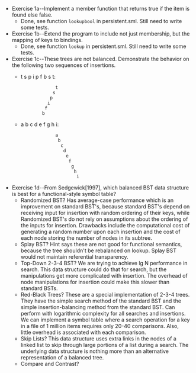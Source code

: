 * Exercise 1a--Implement a member function that returns true if the item is found else false. 
  * Done, see function `lookupbool` in persistent.sml. Still need to write some tests.
* Exercise 1b--Extend the program to include not just membership, but the mapping of keys to bindings.
  * Done, see function `lookup` in persistent.sml. Still need to write some tests.
* Exercise 1c--These trees are not balanced. Demonstrate the behavior on the following two sequences of insertions.
  * t s p i p f b s t:
                    
                     t
                    s
                   p
                  i
                 f
                b

  * a b c d e f g h i:

                     a
                      b
                       c
                        d
                         e
                          f
                           g
                            h
                             i

* Exercise 1d--From Sedgewick[1997], which balanced BST data structure is best for a functional-style symbol table?
  * Randomized BST? Has average-case performance which is an improvement on standard BST's, 
because standard BST's depend on receiving input for insertion with 
random ordering of their keys, while Randomized BST's do not rely on assumptions about the ordering of the inputs for insertion. Drawbacks include the 
computational cost of generating a random number upon each insertion and the cost of each node storing the number of nodes in its subtree. 
  * Splay BST? Hint says these are not good for functional semantics, 
because the tree shouldn't be rebalanced on lookup. Splay BST would not maintain referential transparency.
  * Top-Down 2-3-4 BST? We are trying to achieve lg N performance in search. This data structure could do that for search, but the manipulations get more 
complicated with insertion. The overhead of node manipulations for insertion could make this slower than standard BSTs. 
  * Red-Black Trees? These are a special implementation of 2-3-4 trees. They have the simple search method of the standard BST and the simple 
insertion-balancing method from the standard BST. Can perform with logarithmic complexity for all searches and insertions.
We can implement a symbol table where a search operation for a key in a file of 1 million items requires only 20-40 comparisons.
Also, little overhead is associated with each comparison.
  * Skip Lists? This data structure uses extra links in the nodes of a linked list to skip through large portions of a list during a search.
The underlying data structure is nothing more than an alternative representation of a balanced tree.
  * Compare and Contrast?
